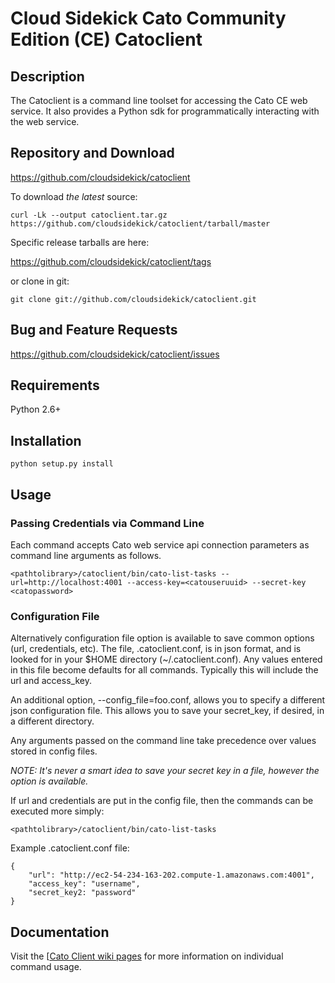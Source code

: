 # Cloud Sidekick Cato Community Edition (CE) Catoclient

## Description

The Catoclient is a command line toolset for accessing the Cato CE 
web service. It also provides a Python sdk for programmatically 
interacting with the web service.

## Repository and Download

https://github.com/cloudsidekick/catoclient

To download _the latest_ source:

```
curl -Lk --output catoclient.tar.gz https://github.com/cloudsidekick/catoclient/tarball/master
```

Specific release tarballs are here:

https://github.com/cloudsidekick/catoclient/tags

or clone in git:

```
git clone git://github.com/cloudsidekick/catoclient.git
```

## Bug and Feature Requests

https://github.com/cloudsidekick/catoclient/issues

## Requirements

Python 2.6+ 

## Installation

```
python setup.py install
```

## Usage

### Passing Credentials via Command Line

Each command accepts Cato web service api connection parameters as command line arguments as follows. 

```
<pathtolibrary>/catoclient/bin/cato-list-tasks --url=http://localhost:4001 --access-key=<catouseruuid> --secret-key <catopassword> 
```

### Configuration File

Alternatively configuration file option is available to save common options (url, credentials, etc).
The file, .catoclient.conf, is in json format, and is looked for in your $HOME directory (~/.catoclient.conf).
Any values entered in this file become defaults for all commands.
Typically this will include the url and access_key.

An additional option, --config_file=foo.conf, allows you to specify a different json configuration file.
This allows you to save your secret_key, if desired, in a different directory.

Any arguments passed on the command line take precedence over values stored in config files.

_NOTE: It's never a smart idea to save your secret key in a file, however the option is available._

If url and credentials are put in the config file, then the commands can be executed more simply:

```
<pathtolibrary>/catoclient/bin/cato-list-tasks
```

Example .catoclient.conf file:
```
{
    "url": "http://ec2-54-234-163-202.compute-1.amazonaws.com:4001",
    "access_key": "username",
    "secret_key2: "password"
}
```
## Documentation

Visit the [[Cato Client wiki pages](https://github.com/cloudsidekick/catoclient/wiki) for more information on individual command usage.
